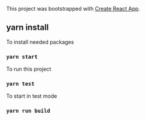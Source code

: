 This project was bootstrapped with [Create React App](https://github.com/facebook/create-react-app).

## yarn install

To install needed packages

### `yarn start`

To run this project

### `yarn test`

To start in test mode

### `yarn run build`